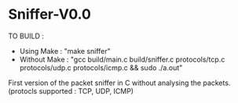 # Sniffer-V0.0

TO BUILD : 
   - Using Make : "make sniffer"
   - Without Make : "gcc build/main.c build/sniffer.c protocols/tcp.c protocols/udp.c protocols/icmp.c && sudo ./a.out"

First version of the packet sniffer in C without analysing the packets.
(protocls supported : TCP, UDP, ICMP)
